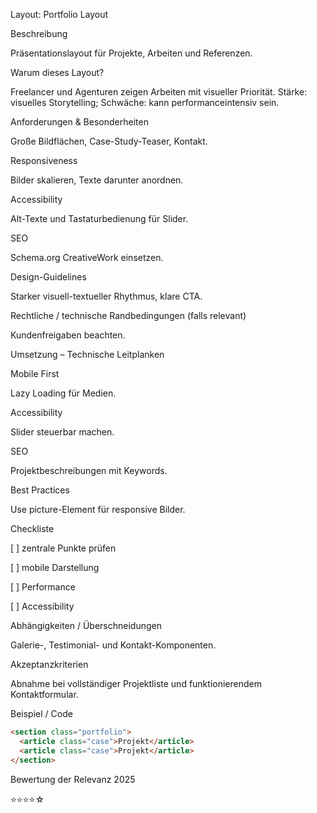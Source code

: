 Layout: Portfolio Layout

Beschreibung

Präsentationslayout für Projekte, Arbeiten und Referenzen.

Warum dieses Layout?

Freelancer und Agenturen zeigen Arbeiten mit visueller Priorität. Stärke: visuelles Storytelling; Schwäche: kann performanceintensiv sein.

Anforderungen & Besonderheiten

Große Bildflächen, Case-Study-Teaser, Kontakt.

Responsiveness

Bilder skalieren, Texte darunter anordnen.

Accessibility

Alt-Texte und Tastaturbedienung für Slider.

SEO

Schema.org CreativeWork einsetzen.

Design-Guidelines

Starker visuell-textueller Rhythmus, klare CTA.

Rechtliche / technische Randbedingungen (falls relevant)

Kundenfreigaben beachten.

Umsetzung – Technische Leitplanken

Mobile First

Lazy Loading für Medien.

Accessibility

Slider steuerbar machen.

SEO

Projektbeschreibungen mit Keywords.

Best Practices

Use picture-Element für responsive Bilder.

Checkliste

[ ] zentrale Punkte prüfen

[ ] mobile Darstellung

[ ] Performance

[ ] Accessibility

Abhängigkeiten / Überschneidungen

Galerie-, Testimonial- und Kontakt-Komponenten.

Akzeptanzkriterien

Abnahme bei vollständiger Projektliste und funktionierendem Kontaktformular.

Beispiel / Code

```html
<section class="portfolio">
  <article class="case">Projekt</article>
  <article class="case">Projekt</article>
</section>
```

Bewertung der Relevanz 2025

⭐⭐⭐⭐☆
